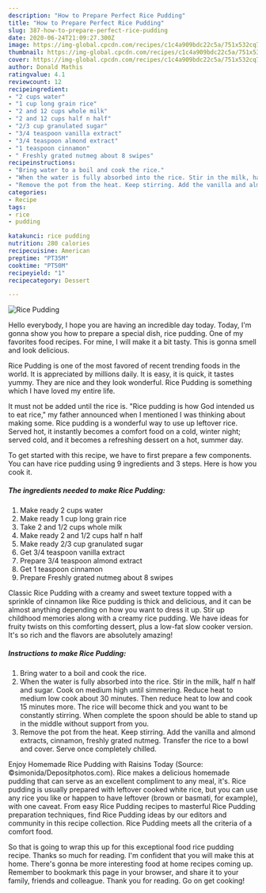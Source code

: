 ```yaml
---
description: "How to Prepare Perfect Rice Pudding"
title: "How to Prepare Perfect Rice Pudding"
slug: 387-how-to-prepare-perfect-rice-pudding
date: 2020-06-24T21:09:27.300Z
image: https://img-global.cpcdn.com/recipes/c1c4a909bdc22c5a/751x532cq70/rice-pudding-recipe-main-photo.jpg
thumbnail: https://img-global.cpcdn.com/recipes/c1c4a909bdc22c5a/751x532cq70/rice-pudding-recipe-main-photo.jpg
cover: https://img-global.cpcdn.com/recipes/c1c4a909bdc22c5a/751x532cq70/rice-pudding-recipe-main-photo.jpg
author: Donald Mathis
ratingvalue: 4.1
reviewcount: 12
recipeingredient:
- "2 cups water"
- "1 cup long grain rice"
- "2 and 12 cups whole milk"
- "2 and 12 cups half n half"
- "2/3 cup granulated sugar"
- "3/4 teaspoon vanilla extract"
- "3/4 teaspoon almond extract"
- "1 teaspoon cinnamon"
- " Freshly grated nutmeg about 8 swipes"
recipeinstructions:
- "Bring water to a boil and cook the rice."
- "When the water is fully absorbed into the rice. Stir in the milk, half n half and sugar. Cook on medium high until simmering. Reduce heat to medium low cook about 30 minutes. Then reduce heat to low and cook 15 minutes more. The rice will become thick and you want to be constantly stirring. When complete the spoon should be able to stand up in the middle without support from you."
- "Remove the pot from the heat. Keep stirring. Add the vanilla and almond extracts, cinnamon, freshly grated nutmeg. Transfer the rice to a bowl and cover. Serve once completely chilled."
categories:
- Recipe
tags:
- rice
- pudding

katakunci: rice pudding 
nutrition: 280 calories
recipecuisine: American
preptime: "PT35M"
cooktime: "PT50M"
recipeyield: "1"
recipecategory: Dessert

---
```



![Rice Pudding](https://img-global.cpcdn.com/recipes/c1c4a909bdc22c5a/751x532cq70/rice-pudding-recipe-main-photo.jpg)

Hello everybody, I hope you are having an incredible day today. Today, I'm gonna show you how to prepare a special dish, rice pudding. One of my favorites food recipes. For mine, I will make it a bit tasty. This is gonna smell and look delicious.

Rice Pudding is one of the most favored of recent trending foods in the world. It is appreciated by millions daily. It is easy, it is quick, it tastes yummy. They are nice and they look wonderful. Rice Pudding is something which I have loved my entire life.

It must not be added until the rice is. &#34;Rice pudding is how God intended us to eat rice,&#34; my father announced when I mentioned I was thinking about making some. Rice pudding is a wonderful way to use up leftover rice. Served hot, it instantly becomes a comfort food on a cold, winter night; served cold, and it becomes a refreshing dessert on a hot, summer day.


To get started with this recipe, we have to first prepare a few components. You can have rice pudding using 9 ingredients and 3 steps. Here is how you cook it.

<!--inarticleads1-->

##### The ingredients needed to make Rice Pudding:

1. Make ready 2 cups water
1. Make ready 1 cup long grain rice
1. Take 2 and 1/2 cups whole milk
1. Make ready 2 and 1/2 cups half n half
1. Make ready 2/3 cup granulated sugar
1. Get 3/4 teaspoon vanilla extract
1. Prepare 3/4 teaspoon almond extract
1. Get 1 teaspoon cinnamon
1. Prepare  Freshly grated nutmeg about 8 swipes


Classic Rice Pudding with a creamy and sweet texture topped with a sprinkle of cinnamon like Rice pudding is thick and delicious, and it can be almost anything depending on how you want to dress it up. Stir up childhood memories along with a creamy rice pudding. We have ideas for fruity twists on this comforting dessert, plus a low-fat slow cooker version. It&#39;s so rich and the flavors are absolutely amazing! 

<!--inarticleads2-->

##### Instructions to make Rice Pudding:

1. Bring water to a boil and cook the rice.
1. When the water is fully absorbed into the rice. Stir in the milk, half n half and sugar. Cook on medium high until simmering. Reduce heat to medium low cook about 30 minutes. Then reduce heat to low and cook 15 minutes more. The rice will become thick and you want to be constantly stirring. When complete the spoon should be able to stand up in the middle without support from you.
1. Remove the pot from the heat. Keep stirring. Add the vanilla and almond extracts, cinnamon, freshly grated nutmeg. Transfer the rice to a bowl and cover. Serve once completely chilled.


Enjoy Homemade Rice Pudding with Raisins Today (Source: ©simonida/Depositphotos.com). Rice makes a delicious homemade pudding that can serve as an excellent compliment to any meal, it&#39;s. Rice pudding is usually prepared with leftover cooked white rice, but you can use any rice you like or happen to have leftover (brown or basmati, for example), with one caveat. From easy Rice Pudding recipes to masterful Rice Pudding preparation techniques, find Rice Pudding ideas by our editors and community in this recipe collection. Rice Pudding meets all the criteria of a comfort food. 

So that is going to wrap this up for this exceptional food rice pudding recipe. Thanks so much for reading. I'm confident that you will make this at home. There's gonna be more interesting food at home recipes coming up. Remember to bookmark this page in your browser, and share it to your family, friends and colleague. Thank you for reading. Go on get cooking!
